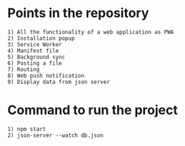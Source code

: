 # Points in the repository
    1) All the functionality of a web application as PWA
    2) Installation popup
    3) Service Worker
    4) Manifest file 
    5) Background sync
    6) Posting a file
    7) Routing 
    8) Web push notification
    9) Display data from json server

# Command to run the project
    1) npm start
    2) json-server --watch db.json        
    

